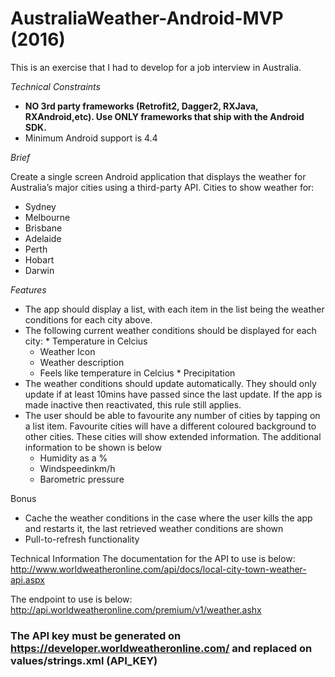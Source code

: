 # AustraliaWeather-Android-MVP (2016)

This is an exercise that I had to develop for a job interview in Australia.

  
_*Technical Constraints*_
- __NO 3rd party frameworks (Retrofit2, Dagger2, RXJava, RXAndroid,etc). Use ONLY frameworks that ship with the Android SDK.__ 
- Minimum Android support is 4.4

_*Brief*_

Create a single screen Android application that displays the weather for Australia’s major cities using a third-party API.
Cities to show weather for: 
- Sydney
- Melbourne
- Brisbane
- Adelaide 
- Perth
- Hobart
- Darwin

_*Features*_
- The app should display a list, with each item in the list being the weather conditions for each city above.
- The following current weather conditions should be displayed for each city: * Temperature in Celcius
  * Weather Icon
  * Weather description
  * Feels like temperature in Celcius * Precipitation
- The weather conditions should update automatically. They should only update if at least 10mins have passed since the last update. If the app is made inactive then reactivated, this rule still applies.
- The user should be able to favourite any number of cities by tapping on a list item. Favourite cities will have a different coloured background to other cities. These cities will show extended information. The additional information to be shown is below
  - Humidity as a %
  - Windspeedinkm/h 
  - Barometric pressure

Bonus
- Cache the weather conditions in the case where the user kills the app and restarts it, the last retrieved weather conditions are shown
- Pull-to-refresh functionality

Technical Information
The documentation for the API to use is below: 
http://www.worldweatheronline.com/api/docs/local-city-town-weather-api.aspx

The endpoint to use is below: 
http://api.worldweatheronline.com/premium/v1/weather.ashx

### The API key must be generated on https://developer.worldweatheronline.com/ and replaced on values/strings.xml (API_KEY) 